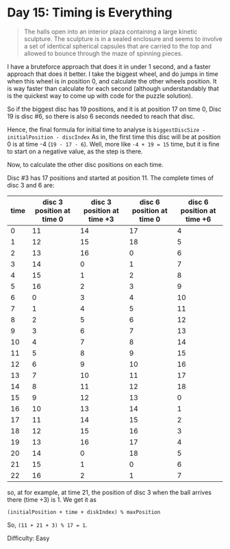 # Day 15: Timing is Everything

> The halls open into an interior plaza containing a large kinetic sculpture. 
> The sculpture is in a sealed enclosure and seems to involve a set of identical spherical capsules 
> that are carried to the top and allowed to bounce through the maze of spinning pieces.

I have a bruteforce approach that does it in under 1 second, and a faster approach that 
does it better. I take the biggest wheel, and do jumps in time when this wheel is in position 0, and 
calculate the other wheels position. It is way faster than calculate for each second 
(although understandably that is the quickest way to come up with code for the puzzle solution).

So if the biggest disc has 19 positions, and it is at position 17 on time 0, 
Disc 19 is disc #6, so there is also 6 seconds needed to reach that disc. 

Hence, the final formula for initial time to analyse is `biggestDiscSize - initialPosition - discIndex`
As in, the first time this disc will be at position 0 is at time -4 (`19 - 17 - 6`). Well, more like 
`-4 + 19 = 15` time, but it is fine to start on a negative value, as the step is there.

Now, to calculate the other disc positions on each time.

Disc #3 has 17 positions and started at position 11. The complete times of disc 3 and 6 are:

| time | disc 3 position at time 0 | disc 3 position at time +3 | disc 6 position at time 0 | disc 6 position at time +6 |
|------|---------------------------|--------------------------|--------------------------|----------------------------|
| 0    | 11                        | 14                       | 17                       | 4                          |
| 1    | 12                        | 15                       | 18                       | 5                          |
| 2    | 13                        | 16                       | 0                        | 6                          |
| 3    | 14                        | 0                        | 1                        | 7                          |
| 4    | 15                        | 1                        | 2                        | 8                          |
| 5    | 16                        | 2                        | 3                        | 9                          |
| 6    | 0                         | 3                        | 4                        | 10                         |
| 7    | 1                         | 4                        | 5                        | 11                         |
| 8    | 2                         | 5                        | 6                        | 12                         |
| 9    | 3                         | 6                        | 7                        | 13                         |
| 10   | 4                         | 7                        | 8                        | 14                         |
| 11   | 5                         | 8                        | 9                        | 15                         |
| 12   | 6                         | 9                        | 10                       | 16                         |
| 13   | 7                         | 10                       | 11                       | 17                         |
| 14   | 8                         | 11                       | 12                       | 18                         |
| 15   | 9                         | 12                       | 13                       | 0                          |
| 16   | 10                        | 13                       | 14                       | 1                          |    
| 17   | 11                        | 14                       | 15                       | 2                          |    
| 18   | 12                        | 15                       | 16                       | 3                          |    
| 19   | 13                        | 16                       | 17                       | 4                          |    
| 20   | 14                        | 0                        | 18                       | 5                          |    
| 21   | 15                        | 1                        | 0                        | 6                          |    
| 22   | 16                        | 2                        | 1                        | 7                          |    


so, at for example, at time 21, the position of disc 3 when the ball arrives there (time +3) is 1.
We get it as

    (initialPosition + time + diskIndex) % maxPosition       

So, `(11 + 21 + 3) % 17 = 1`.

Difficulty: Easy